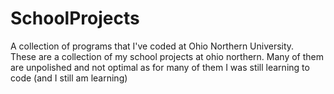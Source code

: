 # SchoolProjects
A collection of programs that I've coded at Ohio Northern University.  
These are a collection of my school projects at ohio northern. Many of them are unpolished and not optimal as for many of them I was still learning to code (and I still am learning)
